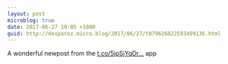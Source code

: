 ```yaml
---
layout: post
microblog: true
date: 2017-06-27 19:05 +1000
guid: http://desparoz.micro.blog/2017/06/27/t879626822593499136.html
---
```

A wonderful newpost from the [t.co/5jpSjYqDr...](https://t.co/5jpSjYqDrH) app
